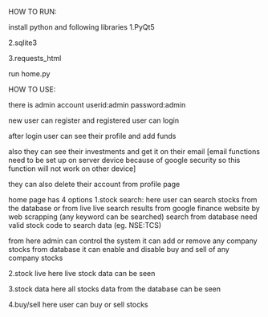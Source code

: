HOW TO RUN:

install python and following libraries
1.PyQt5

2.sqlite3

3.requests_html

run home.py




HOW TO USE:

there is admin account
userid:admin
password:admin

new user can register and registered user can login

after login user can see their profile and add funds

also they can see their investments and get it on their email
[email functions need to be set up on server device because of 
google security so this function will not work on other device]

they can also delete their account from profile page

home page has 4 options
1.stock search:
here user can search stocks from the database or from live
live search results from google finance website by web scrapping
(any keyword can be searched)
search from database need valid stock code to search data
(eg. NSE:TCS)

from here admin can control the system 
it can add or remove any company stocks from database
it can enable and disable buy and sell of any company stocks

2.stock live 
here live stock data can be seen 

3.stock data
here all stocks data from the database can be seen

4.buy/sell
here user can buy or sell stocks
